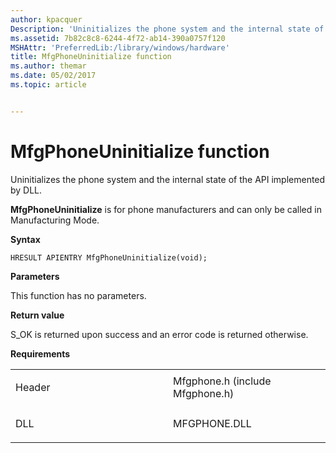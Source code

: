 ```yaml
---
author: kpacquer
Description: 'Uninitializes the phone system and the internal state of the API implemented by DLL.'
ms.assetid: 7b82c8c8-6244-4f72-ab14-390a0757f120
MSHAttr: 'PreferredLib:/library/windows/hardware'
title: MfgPhoneUninitialize function
ms.author: themar
ms.date: 05/02/2017
ms.topic: article


---
```


# MfgPhoneUninitialize function


Uninitializes the phone system and the internal state of the API implemented by DLL.

**MfgPhoneUninitialize** is for phone manufacturers and can only be called in Manufacturing Mode.

**Syntax**

```ManagedCPlusPlus
HRESULT APIENTRY MfgPhoneUninitialize(void);
```

**Parameters**

This function has no parameters.

**Return value**

S\_OK is returned upon success and an error code is returned otherwise.

**Requirements**

<table>
<colgroup>
<col width="50%" />
<col width="50%" />
</colgroup>
<tbody>
<tr class="odd">
<td align="left"><p>Header</p></td>
<td align="left">Mfgphone.h (include Mfgphone.h)</td>
</tr>
<tr class="even">
<td align="left"><p>DLL</p></td>
<td align="left">MFGPHONE.DLL</td>
</tr>
</tbody>
</table>

 

 





